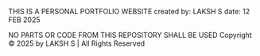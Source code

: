 THIS IS A PERSONAL PORTFOLIO WEBSITE
created by: LAKSH S
date: 12 FEB 2025


NO PARTS OR CODE FROM THIS REPOSITORY SHALL BE USED
Copyright © 2025 by LAKSH S | All Rights Reserved
